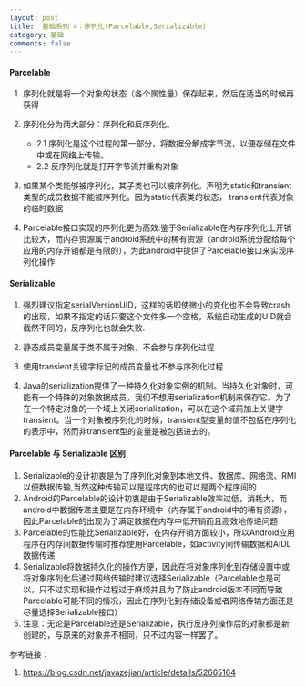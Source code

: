```yaml
---
layout: post
title:  基础系列 4：序列化(Parcelable,Serializable)
category: 基础
comments: false
---
```

 
#### Parcelable
 
 1. 序列化就是将一个对象的状态（各个属性量）保存起来，然后在适当的时候再获得
 
 2. 序列化分为两大部分：序列化和反序列化。
	* 2.1 序列化是这个过程的第一部分，将数据分解成字节流，以便存储在文件中或在网络上传输。
	* 2.2 反序列化就是打开字节流并重构对象 
 
 3. 如果某个类能够被序列化，其子类也可以被序列化。声明为static和transient类型的成员数据不能被序列化。因为static代表类的状态， transient代表对象的临时数据

 4. Parcelable接口实现的序列化更为高效:鉴于Serializable在内存序列化上开销比较大，而内存资源属于android系统中的稀有资源（android系统分配给每个应用的内存开销都是有限的），为此android中提供了Parcelable接口来实现序列化操作

 
#### Serializable

 1. 强烈建议指定serialVersionUID，这样的话即使微小的变化也不会导致crash的出现，如果不指定的话只要这个文件多一个空格，系统自动生成的UID就会截然不同的，反序列化也就会失败.
 
 2. 静态成员变量属于类不属于对象，不会参与序列化过程

 3. 使用transient关键字标记的成员变量也不参与序列化过程

 4. Java的serialization提供了一种持久化对象实例的机制。当持久化对象时，可能有一个特殊的对象数据成员，我们不想用serialization机制来保存它。为了在一个特定对象的一个域上关闭serialization，可以在这个域前加上关键字transient。当一个对象被序列化的时候，transient型变量的值不包括在序列化的表示中，然而非transient型的变量是被包括进去的。
 
 
#### Parcelable 与 Serializable 区别

 1. Serializable的设计初衷是为了序列化对象到本地文件、数据库、网络流、RMI以便数据传输,当然这种传输可以是程序内的也可以是两个程序间的
 2. Android的Parcelable的设计初衷是由于Serializable效率过低，消耗大，而android中数据传递主要是在内存环境中（内存属于android中的稀有资源），因此Parcelable的出现为了满足数据在内存中低开销而且高效地传递问题
 3. Parcelable的性能比Serializable好，在内存开销方面较小，所以Android应用程序在内存间数据传输时推荐使用Parcelable，如activity间传输数据和AIDL数据传递
 4. Serializable将数据持久化的操作方便，因此在将对象序列化到存储设置中或将对象序列化后通过网络传输时建议选择Serializable（Parcelable也是可以，只不过实现和操作过程过于麻烦并且为了防止android版本不同而导致Parcelable可能不同的情况，因此在序列化到存储设备或者网络传输方面还是尽量选择Serializable接口）
 5. 注意：无论是Parcelable还是Serializable，执行反序列操作后的对象都是新创建的，与原来的对象并不相同，只不过内容一样罢了。

 
 参考链接：
 
 1. <https://blog.csdn.net/javazejian/article/details/52665164>
 
 
 
 
 
 
 
 
 
 
 
 
 
 
 
 
 